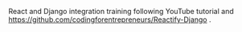 

React and Django integration training following YouTube tutorial and https://github.com/codingforentrepreneurs/Reactify-Django .

